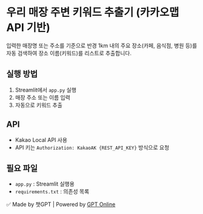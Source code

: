 
# 우리 매장 주변 키워드 추출기 (카카오맵 API 기반)

입력한 매장명 또는 주소를 기준으로 반경 1km 내의 주요 장소(카페, 음식점, 병원 등)를 자동 검색하여 장소 이름(키워드)를 리스트로 추출합니다.

## 실행 방법
1. Streamlit에서 `app.py` 실행
2. 매장 주소 또는 이름 입력
3. 자동으로 키워드 추출

## API
- Kakao Local API 사용
- API 키는 `Authorization: KakaoAK {REST_API_KEY}` 방식으로 요청

## 필요 파일
- `app.py` : Streamlit 실행용
- `requirements.txt` : 의존성 목록

✅ Made by 챗GPT | Powered by [GPT Online](https://gptonline.ai/ko/)
